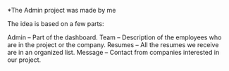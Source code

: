 *The Admin project was made by me


The idea is based on a few parts:

Admin – Part of the dashboard.
Team – Description of the employees who are in the project or the company.
Resumes – All the resumes we receive are in an organized list.
Message – Contact from companies interested in our project.
